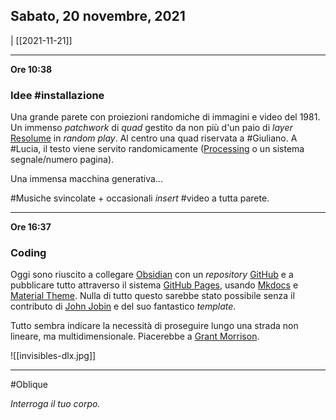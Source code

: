 ## Sabato, 20 novembre, 2021


  | [[2021-11-21]]

---

**Ore 10:38**

### Idee #installazione

Una grande parete con proiezioni randomiche di immagini e video del 1981. Un immenso *patchwork* di *quad* gestito da non più d'un paio di *layer* [Resolume](https://resolume.com/) in *random play*. Al centro una quad riservata a #Giuliano. A #Lucia, il testo viene servito randomicamente ([Processing](https://processing.org) o un sistema segnale/numero pagina).

Una immensa macchina generativa...

#Musiche svincolate + occasionali *insert* #video a tutta parete.

---

**Ore 16:37**

### Coding

Oggi sono riuscito a collegare [Obsidian](https://obsidian.md/) con un *repository* [GitHub](https://github.com) e a pubblicare tutto attraverso il sistema [GitHub Pages](https://pages.github.com), usando [Mkdocs](https://www.mkdocs.org/) e [Material Theme](https://squidfunk.github.io/mkdocs-material/). Nulla di tutto questo sarebbe stato possibile senza il contributo di [John Jobin](https://github.com/jobindj/obsidian-mkdocs) e del suo fantastico *template*.

Tutto sembra indicare la necessità di proseguire lungo una strada non lineare, ma multidimensionale. Piacerebbe a [Grant Morrison](https://en.wikipedia.org/wiki/Grant_Morrison).

![[invisibles-dlx.jpg]]

___

#Oblique

*Interroga il tuo corpo.*